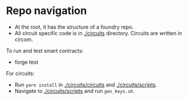 # Repo navigation

- At the root, it has the structure of a foundry repo.
- All circuit specific code is in [./circuits](./circuits) directory. Circuits are written in circom.

To run and test smart contracts:
- forge test

For circuits:
- Run `yarn install` in [./circuits/circuits](./circuits/circuits) and [./circuits/scripts](./circuits/scripts).
- Navigate to [./circuits/scripts](./circuits/scripts) and run `gen_keys.sh`.